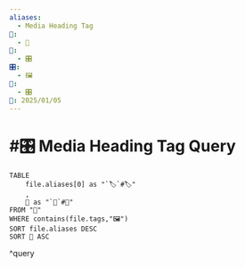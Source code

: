 ```yaml
---
aliases:
  - Media Heading Tag
📁:
  - 🔢
🔢:
  - 🎛️
🎛️:
  - 🖼️
🔀:
  - 🎛️
📅: 2025/01/05
---
```

# #🎛️ Media Heading Tag Query

```dataview
TABLE 
	file.aliases[0] as "`🏷️`#🏷️"
	,
	📁 as "`📁`#📁"
FROM "📁"
WHERE contains(file.tags,"🖼️")
SORT file.aliases DESC
SORT 📁 ASC
```

^query